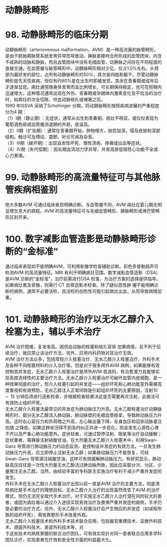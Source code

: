 # 动静脉畸形  
# 98. 动静脉畸形的临床分期  
动静脉畸形（arteriovenous malformation，AVM）是一种高流量的脉管畸形，是由于胚胎期脉管系统发育异常而导致动、静脉直接吻合所形成的血管团块，内含不成熟的动脉和静脉，而且血管团块中没有毛细血管，动静脉之间存在不同程度的直接交通。在血管瘤与脉管畸形中，动静脉畸形相对少见，仅占$1.5\%$左右。头颈部为最好发的部位，占所有动静脉畸形的$50\%$，其次是四肢和躯干。尽管动静脉畸形是先天性疾病，但仅有约$60\%$是在出生时即被发现，其余在青春期或成年后才逐渐显现。病灶通常随身体发育而呈比例增长，可长期保持稳定，也可在短期内迅速增大，这种情况通常出现在外伤、青春期或孕期体内激素变化及不恰当的治疗时，如病灶的次全切除、供血动脉结扎或堵塞之后。  
1990 年ISSVA 采纳了Schohinger 分期，将动静脉畸形按照疾病进展的严重程度分为4 期：  
（1）Ⅰ期（静止期）：无症状，通常从出生到青春期。病灶不明显，或仅仅表现为葡萄酒色斑或血管瘤消退期的外观，皮温高。  
（2）Ⅱ期（扩张期）：通常在青春期开始，肿物增大，肤色加深，侵及皮肤和深部结构。触诊可及搏动、震颤，听诊可闻及杂音。  
（3）Ⅲ期（破坏期）：出现自发性坏死、慢性溃疡、疼痛或出血等症状。  
（4）Ⅳ期（失代偿期）：因长期血流动力学异常，并发高排低阻性心功能不全或心力衰竭。  
# 99. 动静脉畸形的高流量特征可与其他脉管疾病相鉴别  
绝大多数AVM 可通过临床表现明确诊断。与血管瘤不同，AVM 病灶在婴儿期无明显增生变大的病程。AVM 的高流量特征可与毛细血管畸形、静脉畸形或淋巴管畸形区别开来。  
# 100. 数字减影血管造影是动静脉畸形诊断的“金标准”  
通过临床表现如不能明确AVM，可利用影像学检查辅助诊断。彩色多普勒超声可检测AVM 的高流量特征。MRI 有利于明确病灶范围。数字减影血管造影（DSA）是AVM 诊断的“金标准”，治疗前需进行DSA 检查，为治疗方案的选择提供指导。如果病灶累及骨骼，则需行 CT  血管造影术检查。除了疑似恶性肿 瘤不能明确诊断的病例，通常不必要活检，且活检的创伤性可能引起病灶出血，从而导致病情加重。  
# 101. 动静脉畸形的治疗以无水乙醇介入栓塞为主，辅以手术治疗  
AVM  治疗困难，复发率高。因供血动脉的栓塞和结扎容易 加重病情，且不利于后续治疗，故应禁止该治疗方法。另外，应用内科药物对其治疗无效。  
AVM 治疗方法众多，包括常规介入栓塞治疗、无水乙醇介入栓塞治疗、外科手术及各种不同栓塞材料的介入治疗等。但是对于很多颅外AVM 病例，如果能够有效控制其并发症，无水乙醇介入栓塞治疗是颅外AVM 首选的、有治愈潜力且能够实现高度选择性的主要治疗方法。无水乙醇介入栓塞治疗可破坏血管内皮细胞，是一种效果彻底的治疗，但介入栓塞引起的并发症——组织坏死和心肺功能意外需被高度重视和有效预防。无水乙醇注入正常间隙是引起组织坏死的主要原因，注射$10\sim15$ 分钟后须进行造影检查，并根据检查结果决定是否需要再次注射，此做法可有效防止组织坏死。  
无水乙醇介入栓塞法最常见的并发症为肺动脉压力升高。无水乙醇栓塞治疗动静脉畸形时，部分无水乙醇流入肺动脉，肺动脉壁的毛细血管痉挛，导致肺动脉压力升高。这时右心室压力和负荷随之升高，左心输出量下降，全身血压和冠状动脉灌注也随 之降低。如果这种状况得不到及时纠正并进一步恶化，则会发生心源性心律不齐以及严重心肺功能意外。症状轻者，可通过暂停注射、吸氧等治疗自动缓解；症状重者，需静脉注射硝酸甘油。在大剂量无水乙醇介入栓塞术中，利用Swan-Ganz 导管进行肺动脉压力的动态监测，是控制该并发症的有效方法。一旦发生肺动脉压力升高，应立即停止注射无水乙醇；如果肺动脉压力不能恢复，可经Swan-Ganz 导管滴注硝酸甘油，这样可有效缓解肺动脉压力。有研究显示，肺动脉高压往往是一次性大剂量无水乙醇流过肺动脉所致，因此应采取分次、分区、少量推注无水乙醇。当然，由经验丰富的专科医生实施治疗有利于减少严重并发症的发生。  
外科手术在无水乙醇介入栓塞治疗出现以前一直是AVM 治疗的主要方法，彻底清除病灶是手术治疗的理想目标。无水乙醇介入治疗的出现虽然改变了AVM 的治疗模式，但仍无法完全取代手术治疗。对于实施无水乙醇介入治疗潜在风险较大的患者，或因为病灶难以通过介入途径实现有效治疗及畏惧严重并发症的病例，手术仍是必要的治疗方式。另外，无水乙醇介入栓塞治疗会产生相应的并发症（如误栓所致的组织坏死），需依靠整形手术改善外观。  
无水乙醇介入栓塞技术和外科手术技术联合应用，包括器官重建技术、显微外科技术、颌面外科技术、美容外科技术等，对  
于这些技术均熟练掌握的联合治疗团队，可有效实现针对同一患者联合应用多学科团队诊疗，实现患者在疗效和安全性方面的利益最大化。  
